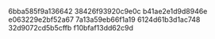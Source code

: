 6bba585f9a136642
38426f93920c9e0c
b41ae2e1d9d8946e
e063229e2bf52a67
7a13a59eb66f1a19
6124d61b3d1ac748
32d9072cd5b5cffb
f10bfaf13dd62c9d
